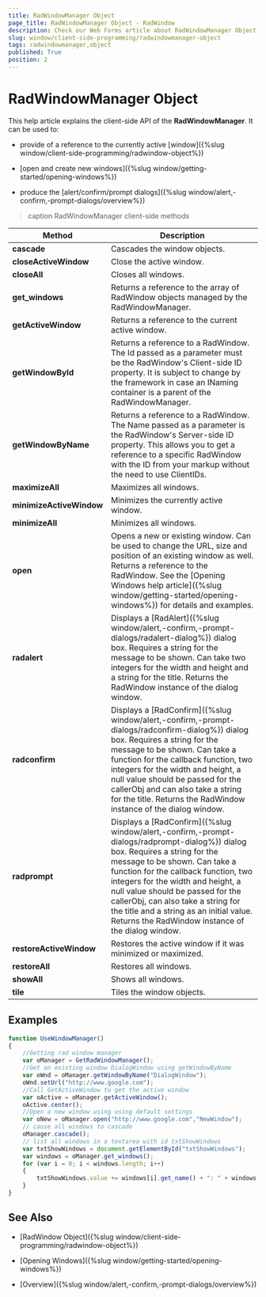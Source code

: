 ```yaml
---
title: RadWindowManager Object
page_title: RadWindowManager Object - RadWindow
description: Check our Web Forms article about RadWindowManager Object.
slug: window/client-side-programming/radwindowmanager-object
tags: radwindowmanager,object
published: True
position: 2
---
```


# RadWindowManager Object

This help article explains the client-side API of the **RadWindowManager**. It can be used to:

* provide of a reference to the currently active [window]({%slug window/client-side-programming/radwindow-object%})

* [open and create new windows]({%slug window/getting-started/opening-windows%})

* produce the [alert/confirm/prompt dialogs]({%slug window/alert,-confirm,-prompt-dialogs/overview%})

>caption RadWindowManager client-side methods

|  **Method**  |  **Description**  |
| ------ | ------ |
| **cascade** |Cascades the window objects.|
| **closeActiveWindow** |Close the active window.|
| **closeAll** |Closes all windows.|
| **get_windows** |Returns a reference to the array of RadWindow objects managed by the RadWindowManager.|
| **getActiveWindow** |Returns a reference to the current active window.|
| **getWindowById** |Returns a reference to a RadWindow. The Id passed as a parameter must be the RadWindow's Client-side ID property. It is subject to change by the framework in case an INaming container is a parent of the RadWindowManager.|
| **getWindowByName** |Returns a reference to a RadWindow. The Name passed as a parameter is the RadWindow's Server-side ID property. This allows you to get a reference to a specific RadWindow with the ID from your markup without the need to use ClientIDs.|
| **maximizeAll** |Maximizes all windows.|
| **minimizeActiveWindow** |Minimizes the currently active window.|
| **minimizeAll** |Minimizes all windows.|
| **open** |Opens a new or existing window. Can be used to change the URL, size and position of an existing window as well. Returns a reference to the RadWindow. See the [Opening Windows help article]({%slug window/getting-started/opening-windows%}) for details and examples.|
| **radalert** |Displays a [RadAlert]({%slug window/alert,-confirm,-prompt-dialogs/radalert-dialog%}) dialog box. Requires a string for the message to be shown. Can take two integers for the width and height and a string for the title. Returns the RadWindow instance of the dialog window.|
| **radconfirm** |Displays a [RadConfirm]({%slug window/alert,-confirm,-prompt-dialogs/radconfirm-dialog%}) dialog box. Requires a string for the message to be shown. Can take a function for the callback function, two integers for the width and height, a null value should be passed for the callerObj and can also take a string for the title. Returns the RadWindow instance of the dialog window.|
| **radprompt** |Displays a [RadConfirm]({%slug window/alert,-confirm,-prompt-dialogs/radprompt-dialog%}) dialog box. Requires a string for the message to be shown. Can take a function for the callback function, two integers for the width and height, a null value should be passed for the callerObj, can also take a string for the title and a string as an initial value. Returns the RadWindow instance of the dialog window.|
| **restoreActiveWindow** |Restores the active window if it was minimized or maximized.|
| **restoreAll** |Restores all windows.|
| **showAll** |Shows all windows.|
| **tile** |Tiles the window objects.|

## Examples

````JavaScript
function UseWindowManager()
{
	//Getting rad window manager
	var oManager = GetRadWindowManager();
	//Get an existing window DialogWindow using getWindowByName
	var oWnd = oManager.getWindowByName("DialogWindow");
	oWnd.setUrl("http://www.google.com");
	//Call GetActiveWindow to get the active window
	var oActive = oManager.getActiveWindow();
	oActive.center();
	//Open a new window using using default settings
	var oNew = oManager.open("http://www.google.com","NewWindow");
	// cause all windows to cascade
	oManager.cascade();
	// list all windows in a textarea with id txtShowWindows
	var txtShowWindows = document.getElementById("txtShowWindows");
	var windows = oManager.get_windows();
	for (var i = 0; i < windows.length; i++)
	{
		txtShowWindows.value += windows[i].get_name() + ": " + windows[i].get_navigateUrl() + "\n";
	}
}
````

## See Also

 * [RadWindow Object]({%slug window/client-side-programming/radwindow-object%})

 * [Opening Windows]({%slug window/getting-started/opening-windows%})

 * [Overview]({%slug window/alert,-confirm,-prompt-dialogs/overview%})
